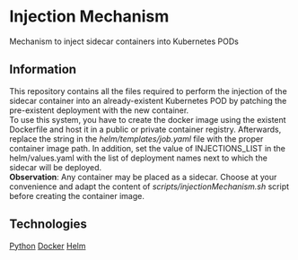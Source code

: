 # Injection Mechanism
Mechanism to inject sidecar containers into Kubernetes PODs

## Information
This repository contains all the files required to perform the injection of the sidecar container into an already-existent Kubernetes POD by patching the pre-existent deployment with the new container. 
<br>
To use this system, you have to create the docker image using the existent Dockerfile and host it in a public or private container registry. Afterwards, replace the string _<path-to-container-registry>_ in the _helm/templates/job.yaml_ file with the proper container image path. 
<be>
In addition, set the value of INJECTIONS_LIST in the helm/values.yaml with the list of deployment names next to which the sidecar will be deployed. 
<br> 
**Observation**: Any container may be placed as a sidecar. Choose at your convenience and adapt the content of _scripts/injectionMechanism.sh_ script before creating the container image.

## Technologies
[Python](https://www.python.org/)
[Docker](https://www.docker.com/)
[Helm](https://helm.sh/)
